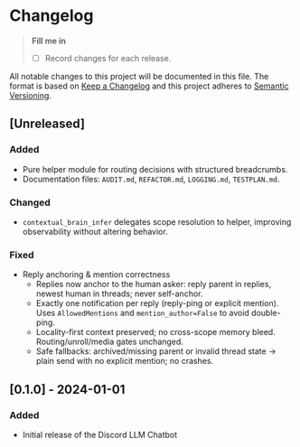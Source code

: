 # Changelog

> **Fill me in**
> - [ ] Record changes for each release.

All notable changes to this project will be documented in this file.
The format is based on [Keep a Changelog](https://keepachangelog.com/en/1.0.0/)
and this project adheres to [Semantic Versioning](https://semver.org/spec/v2.0.0.html).

## [Unreleased]
### Added
- Pure helper module for routing decisions with structured breadcrumbs.
- Documentation files: `AUDIT.md`, `REFACTOR.md`, `LOGGING.md`, `TESTPLAN.md`.

### Changed
- `contextual_brain_infer` delegates scope resolution to helper, improving observability without altering behavior.

### Fixed
- Reply anchoring & mention correctness
  - Replies now anchor to the human asker: reply parent in replies, newest human in threads; never self-anchor.
  - Exactly one notification per reply (reply-ping or explicit mention). Uses `AllowedMentions` and `mention_author=False` to avoid double-ping.
  - Locality-first context preserved; no cross-scope memory bleed. Routing/unroll/media gates unchanged.
  - Safe fallbacks: archived/missing parent or invalid thread state → plain send with no explicit mention; no crashes.

## [0.1.0] - 2024-01-01
### Added
- Initial release of the Discord LLM Chatbot

